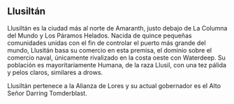 <h2>Llusiltán</h2>
<p>Llusiltán es la ciudad más al norte de Amaranth, justo debajo de La Columna del Mundo y Los Páramos Helados. Nacida de quince pequeñas comunidades unidas con el fin de controlar el puerto más grande del mundo, Llusitán basa su comercio en esta premisa, el dominio sobre el comercio naval, únicamente rivalizado en la costa oeste con Waterdeep. Su población es mayoritariamente Humana, de la raza Llusil, con una tez pálida y pelos claros, similares a drows.</p>
<p>Llusiltán pertenece a la Alianza de Lores y su actual gobernador es el Alto Señor Darring Tomderblast.</p>

